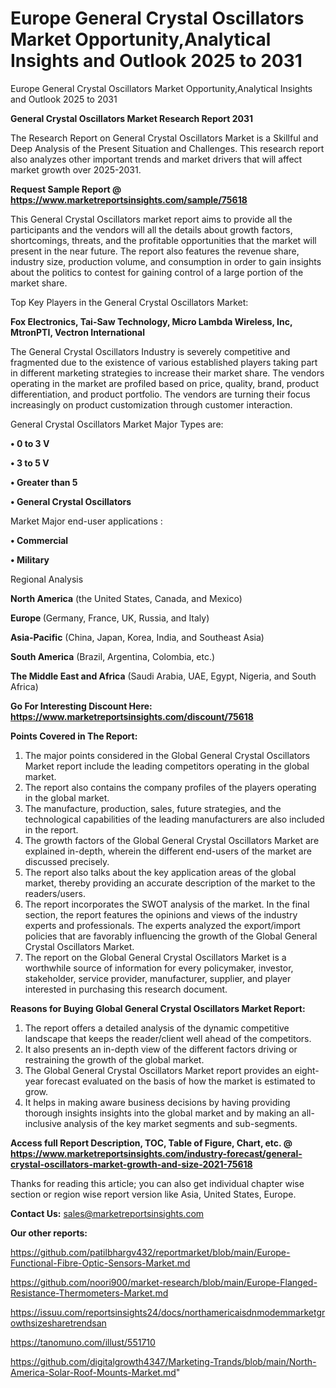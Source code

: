 # Europe General Crystal Oscillators Market Opportunity,Analytical Insights and Outlook 2025 to 2031
Europe General Crystal Oscillators Market Opportunity,Analytical Insights and Outlook 2025 to 2031

<strong>General Crystal Oscillators Market Research Report 2031</strong>

The Research Report on General Crystal Oscillators Market is a Skillful and Deep Analysis of the Present Situation and Challenges. This research report also analyzes other important trends and market drivers that will affect market growth over 2025-2031.

<strong>Request Sample Report @ <a href=https://www.marketreportsinsights.com/sample/75618>https://www.marketreportsinsights.com/sample/75618</a></strong>

This General Crystal Oscillators market report aims to provide all the participants and the vendors will all the details about growth factors, shortcomings, threats, and the profitable opportunities that the market will present in the near future. The report also features the revenue share, industry size, production volume, and consumption in order to gain insights about the politics to contest for gaining control of a large portion of the market share.

Top Key Players in the General Crystal Oscillators Market:

<strong>Fox Electronics, Tai-Saw Technology, Micro Lambda Wireless, Inc, MtronPTI, Vectron International</strong>

The General Crystal Oscillators Industry is severely competitive and fragmented due to the existence of various established players taking part in different marketing strategies to increase their market share. The vendors operating in the market are profiled based on price, quality, brand, product differentiation, and product portfolio. The vendors are turning their focus increasingly on product customization through customer interaction.

General Crystal Oscillators Market Major Types are:

<strong>• 0 to 3 V

• 3 to 5 V

• Greater than 5

• General Crystal Oscillators</strong>

Market Major end-user applications :

<strong>• Commercial

• Military</strong>

Regional Analysis

</u><strong><b>North America</b></strong> (the United States, Canada, and Mexico)

<strong><b>Europe </b></strong>(Germany, France, UK, Russia, and Italy)

<strong><b>Asia-Pacific</b></strong> (China, Japan, Korea, India, and Southeast Asia)

<strong><b>South America</b></strong> (Brazil, Argentina, Colombia, etc.)

<strong><b>The Middle East and Africa</b></strong> (Saudi Arabia, UAE, Egypt, Nigeria, and South Africa)

<strong>Go For Interesting Discount Here: <a href=https://www.marketreportsinsights.com/discount/75618>https://www.marketreportsinsights.com/discount/75618</a></strong>

<strong>Points Covered in The Report:</strong>
<ol>
  <li>The major points considered in the Global General Crystal Oscillators Market report include the leading competitors operating in the global market.</li>
  <li>The report also contains the company profiles of the players operating in the global market.</li>
  <li>The manufacture, production, sales, future strategies, and the technological capabilities of the leading manufacturers are also included in the report.</li>
  <li>The growth factors of the Global General Crystal Oscillators Market are explained in-depth, wherein the different end-users of the market are discussed precisely.</li>
  <li>The report also talks about the key application areas of the global market, thereby providing an accurate description of the market to the readers/users.</li>
  <li>The report incorporates the SWOT analysis of the market. In the final section, the report features the opinions and views of the industry experts and professionals. The experts analyzed the export/import policies that are favorably influencing the growth of the Global General Crystal Oscillators Market.</li>
  <li>The report on the Global General Crystal Oscillators Market is a worthwhile source of information for every policymaker, investor, stakeholder, service provider, manufacturer, supplier, and player interested in purchasing this research document.</li>
</ol>
<strong>Reasons for Buying Global General Crystal Oscillators Market Report:</strong>

<ol>
  <li>The report offers a detailed analysis of the dynamic competitive landscape that keeps the reader/client well ahead of the competitors.</li>
  <li>It also presents an in-depth view of the different factors driving or restraining the growth of the global market.</li>
  <li>The Global General Crystal Oscillators Market report provides an eight-year forecast evaluated on the basis of how the market is estimated to grow.</li>
  <li>It helps in making aware business decisions by having providing thorough insights insights into the global market and by making an all-inclusive analysis of the key market segments and sub-segments.</li>
</ol>
<strong>Access full Report Description, TOC, Table of Figure, Chart, etc. @ <a href=https://www.marketreportsinsights.com/industry-forecast/general-crystal-oscillators-market-growth-and-size-2021-75618>https://www.marketreportsinsights.com/industry-forecast/general-crystal-oscillators-market-growth-and-size-2021-75618</a></strong>


Thanks for reading this article; you can also get individual chapter wise section or region wise report version like Asia, United States, Europe.

<strong>Contact Us:</strong>
sales@marketreportsinsights.com

<strong>Our other reports:</strong>

<a href=https://github.com/patilbhargv432/reportmarket/blob/main/Europe-Functional-Fibre-Optic-Sensors-Market.md>https://github.com/patilbhargv432/reportmarket/blob/main/Europe-Functional-Fibre-Optic-Sensors-Market.md</a>

<a href=https://github.com/noori900/market-research/blob/main/Europe-Flanged-Resistance-Thermometers-Market.md>https://github.com/noori900/market-research/blob/main/Europe-Flanged-Resistance-Thermometers-Market.md</a>

<a href=https://issuu.com/reportsinsights24/docs/northamericaisdnmodemmarketgrowthsizesharetrendsan>https://issuu.com/reportsinsights24/docs/northamericaisdnmodemmarketgrowthsizesharetrendsan</a>

<a href=https://tanomuno.com/illust/551710>https://tanomuno.com/illust/551710</a>

<a href=https://github.com/digitalgrowth4347/Marketing-Trands/blob/main/North-America-Solar-Roof-Mounts-Market.md>https://github.com/digitalgrowth4347/Marketing-Trands/blob/main/North-America-Solar-Roof-Mounts-Market.md</a>"
